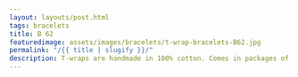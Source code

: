 ```yaml
---
layout: layouts/post.html
tags: bracelets
title: B 62
featuredimage: assets/images/bracelets/t-wrap-bracelets-B62.jpg
permalink: "/{{ title | slugify }}/"
description: T-wraps are handmade in 100% cotton. Comes in packages of 10 pieces of the same design. Probably the worlds best commercial for any Fun Park.
---
```


